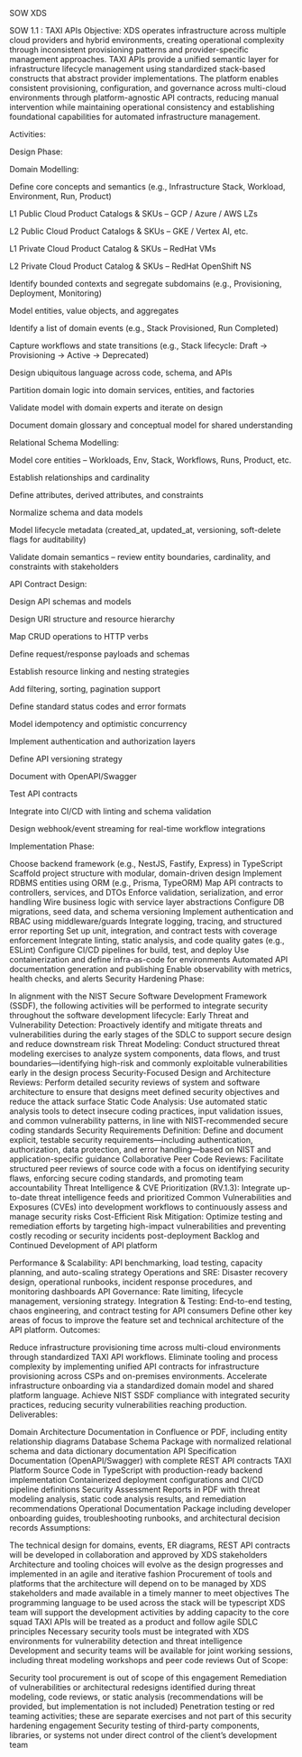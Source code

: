 SOW XDS 


SOW 1.1 : TAXI APIs Objective: XDS operates infrastructure across multiple cloud providers and hybrid environments, creating operational complexity through inconsistent provisioning patterns and provider-specific management approaches. TAXI APIs provide a unified semantic layer for infrastructure lifecycle management using standardized stack-based constructs that abstract provider implementations. The platform enables consistent provisioning, configuration, and governance across multi-cloud environments through platform-agnostic API contracts, reducing manual intervention while maintaining operational consistency and establishing foundational capabilities for automated infrastructure management.

Activities:

Design Phase:

Domain Modelling:

Define core concepts and semantics (e.g., Infrastructure Stack, Workload, Environment, Run, Product)

L1 Public Cloud Product Catalogs & SKUs – GCP / Azure / AWS LZs

L2 Public Cloud Product Catalogs & SKUs – GKE / Vertex AI, etc.

L1 Private Cloud Product Catalog & SKUs – RedHat VMs

L2 Private Cloud Product Catalog & SKUs – RedHat OpenShift NS

Identify bounded contexts and segregate subdomains (e.g., Provisioning, Deployment, Monitoring)

Model entities, value objects, and aggregates

Identify a list of domain events (e.g., Stack Provisioned, Run Completed)

Capture workflows and state transitions (e.g., Stack lifecycle: Draft → Provisioning → Active → Deprecated)

Design ubiquitous language across code, schema, and APIs

Partition domain logic into domain services, entities, and factories

Validate model with domain experts and iterate on design

Document domain glossary and conceptual model for shared understanding

Relational Schema Modelling:

Model core entities – Workloads, Env, Stack, Workflows, Runs, Product, etc.

Establish relationships and cardinality

Define attributes, derived attributes, and constraints

Normalize schema and data models

Model lifecycle metadata (created_at, updated_at, versioning, soft-delete flags for auditability)

Validate domain semantics – review entity boundaries, cardinality, and constraints with stakeholders

API Contract Design:

Design API schemas and models

Design URI structure and resource hierarchy

Map CRUD operations to HTTP verbs

Define request/response payloads and schemas

Establish resource linking and nesting strategies

Add filtering, sorting, pagination support

Define standard status codes and error formats

Model idempotency and optimistic concurrency

Implement authentication and authorization layers

Define API versioning strategy

Document with OpenAPI/Swagger

Test API contracts

Integrate into CI/CD with linting and schema validation

Design webhook/event streaming for real-time workflow integrations

Implementation Phase:

Choose backend framework (e.g., NestJS, Fastify, Express) in TypeScript
Scaffold project structure with modular, domain-driven design
Implement RDBMS entities using ORM (e.g., Prisma, TypeORM)
Map API contracts to controllers, services, and DTOs
Enforce validation, serialization, and error handling
Wire business logic with service layer abstractions
Configure DB migrations, seed data, and schema versioning
Implement authentication and RBAC using middleware/guards
Integrate logging, tracing, and structured error reporting
Set up unit, integration, and contract tests with coverage enforcement
Integrate linting, static analysis, and code quality gates (e.g., ESLint)
Configure CI/CD pipelines for build, test, and deploy
Use containerization and define infra-as-code for environments
Automated API documentation generation and publishing
Enable observability with metrics, health checks, and alerts
Security Hardening Phase:

In alignment with the NIST Secure Software Development Framework (SSDF), the following activities will be performed to integrate security throughout the software development lifecycle:
Early Threat and Vulnerability Detection: Proactively identify and mitigate threats and vulnerabilities during the early stages of the SDLC to support secure design and reduce downstream risk
Threat Modeling: Conduct structured threat modeling exercises to analyze system components, data flows, and trust boundaries—identifying high-risk and commonly exploitable vulnerabilities early in the design process
Security-Focused Design and Architecture Reviews: Perform detailed security reviews of system and software architecture to ensure that designs meet defined security objectives and reduce the attack surface
Static Code Analysis: Use automated static analysis tools to detect insecure coding practices, input validation issues, and common vulnerability patterns, in line with NIST-recommended secure coding standards
Security Requirements Definition: Define and document explicit, testable security requirements—including authentication, authorization, data protection, and error handling—based on NIST and application-specific guidance
Collaborative Peer Code Reviews: Facilitate structured peer reviews of source code with a focus on identifying security flaws, enforcing secure coding standards, and promoting team accountability
Threat Intelligence & CVE Prioritization (RV.1.3): Integrate up-to-date threat intelligence feeds and prioritized Common Vulnerabilities and Exposures (CVEs) into development workflows to continuously assess and manage security risks
Cost-Efficient Risk Mitigation: Optimize testing and remediation efforts by targeting high-impact vulnerabilities and preventing costly recoding or security incidents post-deployment
Backlog and Continued Development of API platform

Performance & Scalability: API benchmarking, load testing, capacity planning, and auto-scaling strategy
Operations and SRE: Disaster recovery design, operational runbooks, incident response procedures, and monitoring dashboards
API Governance: Rate limiting, lifecycle management, versioning strategy.
Integration & Testing: End-to-end testing, chaos engineering, and contract testing for API consumers
Define other key areas of focus to improve the feature set and technical architecture of the API platform.
Outcomes:

Reduce infrastructure provisioning time across multi-cloud environments through standardized TAXI API workflows.
Eliminate tooling and process complexity by implementing unified API contracts for infrastructure provisioning across CSPs and on-premises environments.
Accelerate infrastructure onboarding via a standardized domain model and shared platform language.
Achieve NIST SSDF compliance with integrated security practices, reducing security vulnerabilities reaching production.
Deliverables:

Domain Architecture Documentation in Confluence or PDF, including entity relationship diagrams
Database Schema Package with normalized relational schema and data dictionary documentation
API Specification Documentation (OpenAPI/Swagger) with complete REST API contracts
TAXI Platform Source Code in TypeScript with production-ready backend implementation
Containerized deployment configurations and CI/CD pipeline definitions
Security Assessment Reports in PDF with threat modeling analysis, static code analysis results, and remediation recommendations
Operational Documentation Package including developer onboarding guides, troubleshooting runbooks, and architectural decision records
Assumptions:

The technical design for domains, events, ER diagrams, REST API contracts will be developed in collaboration and approved by XDS stakeholders
Architecture and tooling choices will evolve as the design progresses and implemented in an agile and iterative fashion
Procurement of tools and platforms that the architecture will depend on to be managed by XDS stakeholders and made available in a timely manner to meet objectives
The programming language to be used across the stack will be typescript
XDS team will support the development activities by adding capacity to the core squad
TAXI APIs will be treated as a product and follow agile SDLC principles
Necessary security tools must be integrated with XDS environments for vulnerability detection and threat intelligence
Development and security teams will be available for joint working sessions, including threat modeling workshops and peer code reviews
Out of Scope:

Security tool procurement is out of scope of this engagement
Remediation of vulnerabilities or architectural redesigns identified during threat modeling, code reviews, or static analysis (recommendations will be provided, but implementation is not included)
Penetration testing or red teaming activities; these are separate exercises and not part of this security hardening engagement
Security testing of third-party components, libraries, or systems not under direct control of the client’s development team
